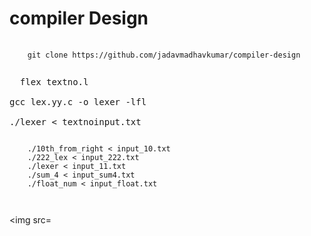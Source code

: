 # compiler Design 

<pre >
  <code>
    git clone https://github.com/jadavmadhavkumar/compiler-design
  </code>
</pre>
<pre>
  flex textno.l             
                                                                                                                         
gcc lex.yy.c -o lexer -lfl
                                                                                                                         
./lexer < textnoinput.txt </pre>
  <code>
    ./10th_from_right < input_10.txt
    ./222_lex < input_222.txt
    ./lexer < input_11.txt
    ./sum_4 < input_sum4.txt
    ./float_num < input_float.txt

  </code>
  

  <img src=
</pre>
